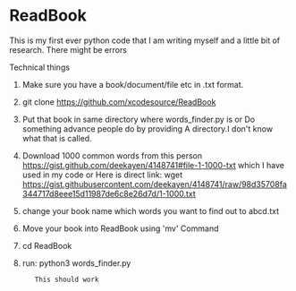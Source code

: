 # ReadBook
This is my first ever python code that I 
am writing myself and a little bit of research.
There might be errors

Technical things
1. Make sure you have a book/document/file etc in 
.txt format.

2. git clone https://github.com/xcodesource/ReadBook

3. Put that book in same directory where 
words_finder.py is
          or 
Do something advance people do by providing
A directory.I don't know what that is called.

4. Download 1000 common words from this person
https://gist.github.com/deekayen/4148741#file-1-1000-txt
which I have used in my code
        or 
Here is direct link:
wget https://gist.githubusercontent.com/deekayen/4148741/raw/98d35708fa344717d8eee15d11987de6c8e26d7d/1-1000.txt

5. change your book name which words you
want to find out to abcd.txt 

6. Move your book into ReadBook using 'mv' 
Command

7. cd ReadBook

8. run: python3 words_finder.py

          This should work
